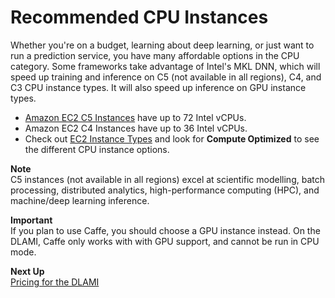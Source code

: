 # Recommended CPU Instances<a name="cpu"></a>

Whether you're on a budget, learning about deep learning, or just want to run a prediction service, you have many affordable options in the CPU category\. Some frameworks take advantage of Intel's MKL DNN, which will speed up training and inference on C5 \(not available in all regions\), C4, and C3 CPU instance types\. It will also speed up inference on GPU instance types\.
+ [Amazon EC2 C5 Instances](https://aws.amazon.com/ec2/instance-types/c5/) have up to 72 Intel vCPUs\.
+ Amazon EC2 C4 Instances have up to 36 Intel vCPUs\.
+ Check out [EC2 Instance Types](https://aws.amazon.com/ec2/instance-types/) and look for **Compute Optimized** to see the different CPU instance options\.

**Note**  
C5 instances \(not available in all regions\) excel at scientific modelling, batch processing, distributed analytics, high\-performance computing \(HPC\), and machine/deep learning inference\.

**Important**  
If you plan to use Caffe, you should choose a GPU instance instead\. On the DLAMI, Caffe only works with with GPU support, and cannot be run in CPU mode\.

**Next Up**  
[Pricing for the DLAMI](pricing.md)